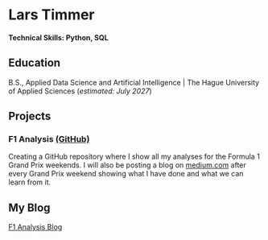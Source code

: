 # Lars Timmer

#### Technical Skills: Python, SQL

## Education		        		
B.S., Applied Data Science and Artificial Intelligence | The Hague University of Applied Sciences (_estimated: July 2027_)

<!--## Work Experience-->

## Projects
### F1 Analysis [(GitHub)](https://github.com/lalutir/f1-analysis)

Creating a GitHub repository where I show all my analyses for the Formula 1 Grand Prix weekends. I will also be posting a blog on [medium.com](medium.com/@lars.l.timmer) after every Grand Prix weekend showing what I have done and what we can learn from it.

## My Blog

[F1 Analysis Blog](https://medium.com/@lars.l.timmer)
